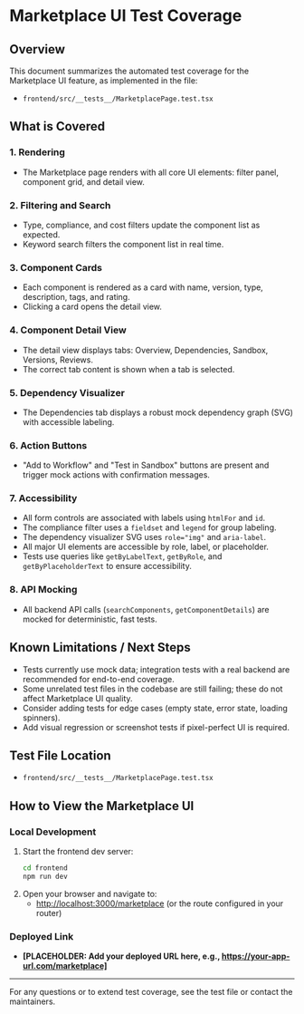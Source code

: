 # Marketplace UI Test Coverage

## Overview
This document summarizes the automated test coverage for the Marketplace UI feature, as implemented in the file:

- `frontend/src/__tests__/MarketplacePage.test.tsx`

## What is Covered

### 1. Rendering
- The Marketplace page renders with all core UI elements: filter panel, component grid, and detail view.

### 2. Filtering and Search
- Type, compliance, and cost filters update the component list as expected.
- Keyword search filters the component list in real time.

### 3. Component Cards
- Each component is rendered as a card with name, version, type, description, tags, and rating.
- Clicking a card opens the detail view.

### 4. Component Detail View
- The detail view displays tabs: Overview, Dependencies, Sandbox, Versions, Reviews.
- The correct tab content is shown when a tab is selected.

### 5. Dependency Visualizer
- The Dependencies tab displays a robust mock dependency graph (SVG) with accessible labeling.

### 6. Action Buttons
- "Add to Workflow" and "Test in Sandbox" buttons are present and trigger mock actions with confirmation messages.

### 7. Accessibility
- All form controls are associated with labels using `htmlFor` and `id`.
- The compliance filter uses a `fieldset` and `legend` for group labeling.
- The dependency visualizer SVG uses `role="img"` and `aria-label`.
- All major UI elements are accessible by role, label, or placeholder.
- Tests use queries like `getByLabelText`, `getByRole`, and `getByPlaceholderText` to ensure accessibility.

### 8. API Mocking
- All backend API calls (`searchComponents`, `getComponentDetails`) are mocked for deterministic, fast tests.

## Known Limitations / Next Steps
- Tests currently use mock data; integration tests with a real backend are recommended for end-to-end coverage.
- Some unrelated test files in the codebase are still failing; these do not affect Marketplace UI quality.
- Consider adding tests for edge cases (empty state, error state, loading spinners).
- Add visual regression or screenshot tests if pixel-perfect UI is required.

## Test File Location
- `frontend/src/__tests__/MarketplacePage.test.tsx`

## How to View the Marketplace UI

### Local Development
1. Start the frontend dev server:
   ```sh
   cd frontend
   npm run dev
   ```
2. Open your browser and navigate to:
   - [http://localhost:3000/marketplace](http://localhost:3000/marketplace) (or the route configured in your router)

### Deployed Link
- **[PLACEHOLDER: Add your deployed URL here, e.g., https://your-app-url.com/marketplace]**

---
For any questions or to extend test coverage, see the test file or contact the maintainers. 